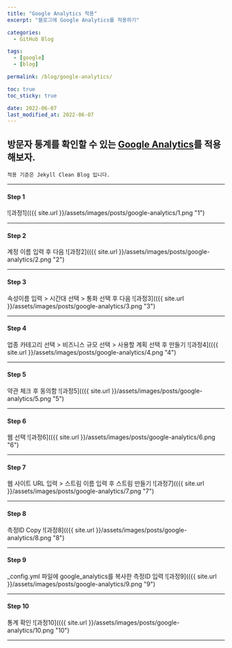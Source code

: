 ```yaml
---
title: "Google Analytics 적용"
excerpt: "블로그에 Google Analytics를 적용하기"

categories:
  - GitHub Blog

tags:
  - [google]
  - [blog]

permalink: /blog/google-analytics/

toc: true
toc_sticky: true

date: 2022-06-07
last_modified_at: 2022-06-07
---
```


## 방문자 통계를 확인할 수 있는 [Google Analytics](https://marketingplatform.google.com/about/analytics/)를 적용해보자.
`적용 기준은 Jekyll Clean Blog 입니다.`
* * *

#### Step 1
![과정1](({{ site.url }}/assets/images/posts/google-analytics/1.png "1")
* * *

#### Step 2
계정 이름 입력 후 다음
![과정2](({{ site.url }}/assets/images/posts/google-analytics/2.png "2")
* * *

#### Step 3
속성이름 입력 > 시간대 선택 > 통화 선택 후 다음
![과정3](({{ site.url }}/assets/images/posts/google-analytics/3.png "3")
* * *

#### Step 4
업종 카테고리 선택 > 비즈니스 규모 선택 > 사용할 계획 선택 후 만들기
![과정4](({{ site.url }}/assets/images/posts/google-analytics/4.png "4")
* * *

#### Step 5
약관 체크 후 동의함
![과정5](({{ site.url }}/assets/images/posts/google-analytics/5.png "5")
* * *

#### Step 6
웹 선택
![과정6](({{ site.url }}/assets/images/posts/google-analytics/6.png "6")
* * *

#### Step 7
웹 사이트 URL 입력 > 스트림 이름 입력 후 스트림 만들기
![과정7](({{ site.url }}/assets/images/posts/google-analytics/7.png "7")
* * *

#### Step 8
측정ID Copy
![과정8](({{ site.url }}/assets/images/posts/google-analytics/8.png "8")
* * *

#### Step 9
_config.yml 파일에 google_analytics를 복사한 측정ID 입력
![과정9](({{ site.url }}/assets/images/posts/google-analytics/9.png "9")
* * *

#### Step 10
통계 확인
![과정10](({{ site.url }}/assets/images/posts/google-analytics/10.png "10")
* * *